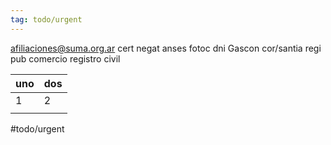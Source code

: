 ```yaml
---
tag: todo/urgent
---
```

	
afiliaciones@suma.org.ar
cert negat anses
								fotoc dni
Gascon cor/santia regi pub comercio
registro civil

| uno | dos |
| --- | --- |
| 1   | 2   |
|     |     |




#todo/urgent 